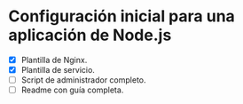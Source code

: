 # Configuración inicial para una aplicación de Node.js
- [x] Plantilla de Nginx.
- [x] Plantilla de servicio.
- [ ] Script de administrador completo.
- [ ] Readme con guía completa.  
